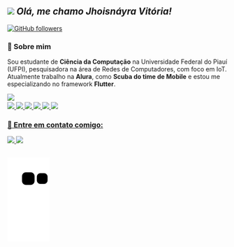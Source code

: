
## <img src="https://media.giphy.com/media/du3J3cXyzhj75IOgvA/giphy.gif" width="30px">&nbsp;***Olá, me chamo Jhoisnáyra Vitória!***
<!-- ![Visitor](https://visitor-badge.laobi.icu/badge?page_id=jhoisz.repoName)  -->
[![GitHub followers](https://img.shields.io/github/followers/jhoisz.svg?style=social&label=Follow)](https://github.com/jhoisz?tab=followers)<br/>
<!-- <img align="right" alt="GIF" height="160px" src="https://media.giphy.com/media/du3J3cXyzhj75IOgvA/giphy.gif" /> -->


### 🎐 Sobre mim


  <img align="right" alt="" height="350" style="border-radius:50px;" src="https://media2.giphy.com/media/xd22iKsu0Wn0Q/giphy.gif?cid=ecf05e476eqzgki5awbbaeqssexr9zss3p3xauc58t13vwss&rid=giphy.gif&ct=s">

Sou estudante de <strong>Ciência da Computação</strong> na Universidade Federal do Piauí (UFPI), pesquisadora na área de Redes de Computadores, com foco em IoT. Atualmente trabalho na <strong>Alura</strong>, como <strong>Scuba do time de Mobile</strong> e estou me especializando no framework <strong>Flutter</strong>.



<div>
 <a href="https://github.com/jhoisz">
<!-- <img height="170em" src="https://github-readme-stats.vercel.app/api/top-langs/?username=jhoisz&layout=compact&langs_count=7&theme=tokyonight"/> -->
<img height="170em" src="https://github-readme-stats.vercel.app/api?username=jhoisz&show_icons=true&theme=tokyonight&include_all_commits=true&count_private=true"/>
</div>
 
 <div>
 <img src="https://img.shields.io/badge/Flutter-%2302569B.svg?style=for-the-badge&logo=Flutter&logoColor=white" target="_blank">
 <img src="https://img.shields.io/badge/dart-%230175C2.svg?style=for-the-badge&logo=dart&logoColor=white"></img>
 <img src="https://img.shields.io/badge/figma-%23F24E1E.svg?style=for-the-badge&logo=figma&logoColor=white"></img>
 <img src="https://img.shields.io/badge/html5-%23E34F26.svg?style=for-the-badge&logo=html5&logoColor=white"></img>
 <img src="https://img.shields.io/badge/css3-%231572B6.svg?style=for-the-badge&logo=css3&logoColor=white"></img>
 <img src="https://img.shields.io/badge/markdown-%23000000.svg?style=for-the-badge&logo=markdown&logoColor=white"></img>
</div>

<div>

 
<!--  <img align="right" alt="" height="150" style="border-radius:50px;" src="https://media.discordapp.net/attachments/962040838123319319/1050874733861810296/ezgif.com-gif-maker.gif"> -->
 
 <h3><strong> 🔗 Entre em contato comigo: </strong></h3>
  <a href= "https://www.linkedin.com/in/jhoisnayra-rodrigues/">
  <img src="https://img.shields.io/badge/LinkedIn-0077B5?style=for-the-badge&logo=linkedin&logoColor=white">
 </a> 
 <a href= "mailto:jhois.alu@gmail.com">
  <img src="https://img.shields.io/badge/Gmail-D14836?style=for-the-badge&logo=gmail&logoColor=white">
 </a> 
</div>



  
  ##
    
 <div> 
  
  ![Snake animation](https://github.com/jhoisz/jhoisz/blob/output/github-contribution-grid-snake.svg)
</div>

